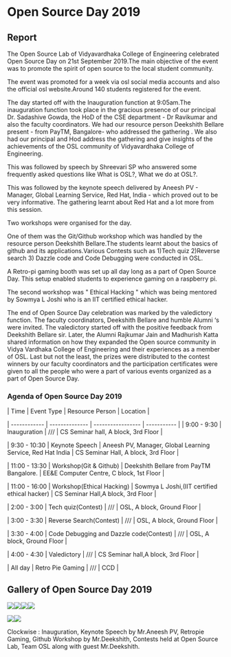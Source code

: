 # Open Source Day 2019

## Report

The Open Source Lab of Vidyavardhaka College of Engineering celebrated Open Source Day on 21st September 2019.The main objective of the event was to promote the spirit of open source to the local student community.

The event was promoted for a week via osl social media accounts and also the official osl website.Around 140 students registered for the event.

The day started off with the Inauguration function at 9:05am.The inauguration function took place in the gracious presence of our principal Dr. Sadashive Gowda, the HoD of the CSE department - Dr Ravikumar and also the faculty coordinators. We had our resource person Deekshith Bellare present - from PayTM, Bangalore- who addressed the gathering . We also had our principal and Hod address the gathering and give insights of the achievements of the OSL community of Vidyavardhaka College of Engineering.

This was followed by speech by Shreevari SP who answered some frequently asked questions like What is OSL?, What we do at OSL?.

This was followed by the keynote speech delivered by Aneesh PV - Manager, Global Learning Service, Red Hat, India - which proved out to be very informative. The gathering learnt about Red Hat and a lot more from this session.

Two workshops were organised for the day.

One of them was the Git/Github workshop which was handled by the resource person Deekshith Bellare.The students learnt about the basics of github and its applications.Various Contests such as 1)Tech quiz 2)Reverse search 3) Dazzle code and Code Debugging were conducted in OSL.

A Retro-pi gaming booth was set up all day long as a part of Open Source Day. This setup enabled students to experience gaming on a raspberry pi.

The second workshop was " Ethical Hacking " which was being mentored by Sowmya L Joshi who is an IIT certified ethical hacker.

The end of Open Source Day celebration was marked by the valedictory function. The faculty coordinators, Deekshith Bellare and humble Alumni ‘s were invited. The valedictory started off with the positive feedback from Deekshith Bellare sir. Later, the Alumni Rajkumar Jain and Madhurish Katta shared information on how they expanded the Open source community in Vidya Vardhaka College of Engineering and their experiences as a member of OSL. Last but not the least, the prizes were distributed to the contest winners by our faculty coordinators and the participation certificates were given to all the people who were a part of various events organized as a part of Open Source Day.

### Agenda of Open Source Day 2019

| Time        | Event Type               | Resource Person                                 | Location |                  

| ------------ | -------------- | ----------------- | ----------- | 
| 9:00 - 9:30 | Inauguration |  ///  | CS Seminar hall,
A block, 3rd Floor |

| 9:30 - 10:30 | Keynote Speech | Aneesh PV, Manager, Global Learning Service, Red Hat India | CS Seminar Hall,
A block, 3rd Floor | 

| 11:00 - 13:30 | Workshop(Git & Github) | Deekshith Bellare from PayTM Bangalore. | EE&E Computer Centre, C block, 1st Floor  |

| 11:00 - 16:00 | Workshop(Ethical Hacking) | Sowmya L Joshi,(IIT certified ethical hacker) | CS Seminar Hall,A block, 3rd Floor |
 
| 2:00 - 3:00 | Tech quiz(Contest) |  ///  | OSL, A block, Ground Floor |

| 3:00 - 3:30 | Reverse Search(Contest) |  /// | OSL, A block, Ground Floor |
 
| 3:30 - 4:00 | Code Debugging and Dazzle code(Contest) |  ///  | OSL, A block, Ground Floor |
 
| 4:00 - 4:30 | Valedictory |  ///  | CS Seminar hall,A block, 3rd Floor |
 
| All day | Retro Pie Gaming |  ///  | CCD |

## Gallery of Open Source Day 2019

![](https://lh3.googleusercontent.com/H4Ztff7JxHZummfeyGL-B1r11UYeIF0FF5O8TXmzGJ0OHSF5xzLiO-OVTAFxtESQlQF3fA0Gl7QwWgCBmaz1hVF7C5HXMrIMX6LG18y-Uk_C_1bBPtsYY9xTliDYqLuyNcZx6Qxk)![](https://lh4.googleusercontent.com/v7rkHZQqbM8qOXq8Z0XkS1VJ1HZPaT9gOCSBg-jleQSshz47NnXPtesvYKb6JLSzcRnkg7h1fT-QKR1LoMvmQMJZDhIFjhMf9esJYHmRoxDc7zwyao2oi_jZju_ElBMFL-tmc-ug)![](https://lh5.googleusercontent.com/klXyM9RjSDC-mnYo94h-PToO2EdunSx6gbHRfGW-VxPlPl1PTh6s4Kq8PdueV3CdF5OU0AuvrlRp4Wu94BHVkDzkIsY18bxtVOdw8HS3526VuMN1sc51AfBre-nuD4bwCQ707qNE)![](https://lh6.googleusercontent.com/fVingts_vJyF9pSfcSq-qqcaiHdJ_euI5BS8Udq04UUHesP_TiieG4l2TICT3dhzra81kF2DUmC2LCBJ420HOCkKFPdu9AeiOAMI0uUoGl2nDnSFqA5-i8Nzi230UG5fhv7GZrSe)

![](https://lh3.googleusercontent.com/4moc2ekY6wiq25HBny6wqn7pXsiiV9daIdoVjNssHYDJrT83ttYDCpFnhy8cA-qATBvPykwWm9MWNSetIf1pYVCD4ZDERARGqVplhUr6izZB-mopovH5Qs7QQUWMqfR-Uba-tsI1)![](https://lh5.googleusercontent.com/TUqfRI0f2uiMhDNAcIP-yueRMk9wCKQkMOBbSS1FFsphHFOQYD1NQWvJk91orA8DcQ6d4v1VJ7bcCcDz4gRBzTpQzLBGQh3uVotQFkeZKdD_ODDR3GY6DQJh0aXd0P9fJQ61j0kp)

Clockwise : Inauguration, Keynote Speech by Mr.Aneesh PV, Retropie Gaming, Github Workshop by Mr.Deekshith, Contests held at Open Source Lab, Team OSL along with guest Mr.Deekshith.
